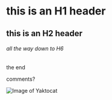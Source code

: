 # this is an H1 header
## this is an H2 header
###### all the way down to H6
the end

comments?


![Image of Yaktocat](https://octodex.github.com/images/yaktocat.png)
